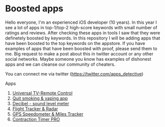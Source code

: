 # Boosted apps
Hello everyone, I'm an experienced iOS developer (10 years). In this year I see a lot of apps in top-1/top-2 high-score keywords with small number of ratings and reviews. After checking these apps in tools I saw that they were definetely boosted by keywords.  In this repository I will be adding apps that have been boosted to the top keywords on the appstore. If you have examples of apps that have been boosted with proof, please send them to me.  Big request to make a post about this in twitter account or any other social networks. Maybe someone you know has examples of dishonest apps and we can cleanse our community of cheaters.

You can connect me via twitter (https://twitter.com/apps_detective)

Apps
 
1. [Universal TV-Remote Control](https://github.com/appsdetective/boosted_apps/wiki/Universal-TV)
2. [Quit smoking & vaping app](https://github.com/appsdetective/boosted_apps/wiki/Quit-Smoking)
3. [Decibel - sound level meter](https://github.com/appsdetective/boosted_apps/wiki/Decibel---sound-level-meter)
4. [Flight Tracker & Radar](https://github.com/appsdetective/boosted_apps/wiki/Flight-Tracker-&-Radar)
5. [GPS Speedometer & Miles Tracker](https://github.com/appsdetective/boosted_apps/wiki/GPS-Speedometer-&-Miles-Tracker)
6. [Contraction Timer PRO](https://github.com/appsdetective/boosted_apps/wiki/Contraction-Timer-PRO)
